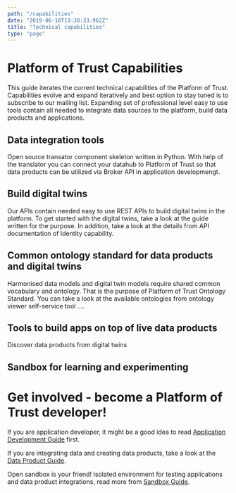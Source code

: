 ```yaml
---
path: "/capabilities"
date: "2019-06-18T13:30:33.962Z"
title: "Technical capabilities"
type: "page"
---
```



# Platform of Trust Capabilities

This guide iterates the current technical capabilities of the Platform of Trust. Capabilities evolve and expand iteratively and best option to stay tuned is to subscribe to our mailing list. Expanding set of professional level easy to use tools contain all needed to integrate data sources to the platform, build data products and applications. 

## Data integration tools

Open source transator component skeleton written in Python. With help of the translator you can connect your datahub to Platform of Trust so that data products can be utilized via Broker API in application developmengt. 

## Build digital twins 

Our APIs contain needed easy to use REST APIs to build digital twins in the platform. To get started with the digital twins, take a look at the guide written for the purpose. In addition, take a look at the details from API documentation of Identity capability. 

## Common ontology standard for data products and digital twins

Harmonised data models and digital twin models require shared common vocabulary and ontology. That is the purpose of Platform of Trust Ontology Standard. You can take a look at the available ontologies from ontology viewer self-service tool ....

## Tools to build apps on top of live data products

 Discover data products from digital twins

## Sandbox for learning and experimenting


# Get involved - become a Platform of Trust developer!

If you are application developer, it might be a good idea to read [Application Development Guide](/guides/build-apps) first. 

If you are integrating data and creating data products, take a look at the [Data Product Guide](/guides/data-products). 

Open sandbox is your friend! Isolated environment for testing applications and data product integrations, read more from [Sandbox Guide](/guides/sandbox).